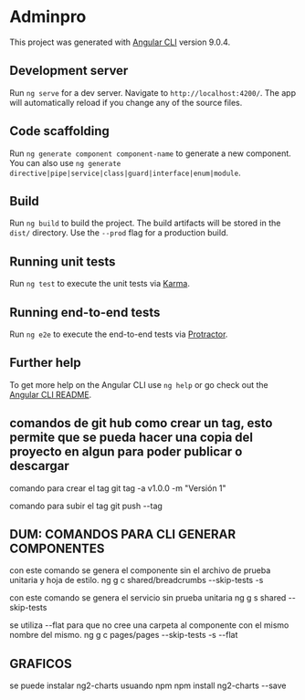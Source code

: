# Adminpro

This project was generated with [Angular CLI](https://github.com/angular/angular-cli) version 9.0.4.

## Development server

Run `ng serve` for a dev server. Navigate to `http://localhost:4200/`. The app will automatically reload if you change any of the source files.

## Code scaffolding

Run `ng generate component component-name` to generate a new component. You can also use `ng generate directive|pipe|service|class|guard|interface|enum|module`.

## Build

Run `ng build` to build the project. The build artifacts will be stored in the `dist/` directory. Use the `--prod` flag for a production build.

## Running unit tests

Run `ng test` to execute the unit tests via [Karma](https://karma-runner.github.io).

## Running end-to-end tests

Run `ng e2e` to execute the end-to-end tests via [Protractor](http://www.protractortest.org/).

## Further help

To get more help on the Angular CLI use `ng help` or go check out the [Angular CLI README](https://github.com/angular/angular-cli/blob/master/README.md).

## comandos de git hub como crear un tag, esto permite que se pueda hacer una copia del proyecto en algun para poder publicar o descargar
comando para crear el tag
git tag -a v1.0.0 -m "Versión 1"

comando para subir el tag
git push --tag

## DUM: COMANDOS PARA CLI GENERAR COMPONENTES
con este comando se genera el componente sin el archivo de prueba unitaria y hoja de estilo.
ng g c shared/breadcrumbs --skip-tests -s

con este comando se genera el servicio sin prueba unitaria 
ng g s shared --skip-tests

se utiliza --flat para que no cree una carpeta al componente con el mismo nombre del mismo.
ng g c pages/pages --skip-tests -s --flat

## GRAFICOS

se puede instalar ng2-charts usuando npm
npm install ng2-charts --save

